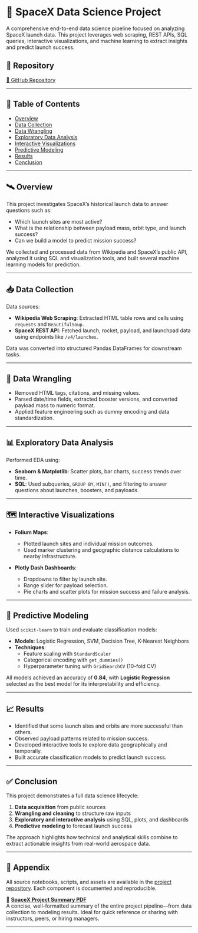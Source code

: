 # 🚀 SpaceX Data Science Project

A comprehensive end-to-end data science pipeline focused on analyzing SpaceX launch data. This project leverages web scraping, REST APIs, SQL queries, interactive visualizations, and machine learning to extract insights and predict launch success.

## 📁 Repository

[🔗 GitHub Repository](https://github.com/Rayan-Alam-UOIT/Space-X-Data-Science-Project.git)

---

## 📌 Table of Contents

- [Overview](#overview)
- [Data Collection](#data-collection)
- [Data Wrangling](#data-wrangling)
- [Exploratory Data Analysis](#exploratory-data-analysis)
- [Interactive Visualizations](#interactive-visualizations)
- [Predictive Modeling](#predictive-modeling)
- [Results](#results)
- [Conclusion](#conclusion)

---

## 🛰️ Overview

This project investigates SpaceX’s historical launch data to answer questions such as:

- Which launch sites are most active?
- What is the relationship between payload mass, orbit type, and launch success?
- Can we build a model to predict mission success?

We collected and processed data from Wikipedia and SpaceX’s public API, analyzed it using SQL and visualization tools, and built several machine learning models for prediction.

---

## 📥 Data Collection

Data sources:

- **Wikipedia Web Scraping**: Extracted HTML table rows and cells using `requests` and `BeautifulSoup`.
- **SpaceX REST API**: Fetched launch, rocket, payload, and launchpad data using endpoints like `/v4/launches`.

Data was converted into structured Pandas DataFrames for downstream tasks.

---

## 🧹 Data Wrangling

- Removed HTML tags, citations, and missing values.
- Parsed date/time fields, extracted booster versions, and converted payload mass to numeric format.
- Applied feature engineering such as dummy encoding and data standardization.

---

## 📊 Exploratory Data Analysis

Performed EDA using:

- **Seaborn & Matplotlib**: Scatter plots, bar charts, success trends over time.
- **SQL**: Used subqueries, `GROUP BY`, `MIN()`, and filtering to answer questions about launches, boosters, and payloads.

---

## 🗺️ Interactive Visualizations

- **Folium Maps**:
  - Plotted launch sites and individual mission outcomes.
  - Used marker clustering and geographic distance calculations to nearby infrastructure.
  
- **Plotly Dash Dashboards**:
  - Dropdowns to filter by launch site.
  - Range slider for payload selection.
  - Pie charts and scatter plots for mission success and failure analysis.

---

## 🤖 Predictive Modeling

Used `scikit-learn` to train and evaluate classification models:

- **Models**: Logistic Regression, SVM, Decision Tree, K-Nearest Neighbors
- **Techniques**:
  - Feature scaling with `StandardScaler`
  - Categorical encoding with `get_dummies()`
  - Hyperparameter tuning with `GridSearchCV` (10-fold CV)
  
All models achieved an accuracy of **0.84**, with **Logistic Regression** selected as the best model for its interpretability and efficiency.

---

## 📈 Results

- Identified that some launch sites and orbits are more successful than others.
- Observed payload patterns related to mission success.
- Developed interactive tools to explore data geographically and temporally.
- Built accurate classification models to predict launch success.

---

## ✅ Conclusion

This project demonstrates a full data science lifecycle:

1. **Data acquisition** from public sources
2. **Wrangling and cleaning** to structure raw inputs
3. **Exploratory and interactive analysis** using SQL, plots, and dashboards
4. **Predictive modeling** to forecast launch success

The approach highlights how technical and analytical skills combine to extract actionable insights from real-world aerospace data.

---

## 📎 Appendix

All source notebooks, scripts, and assets are available in the [project repository](https://github.com/Rayan-Alam-UOIT/Space-X-Data-Science-Project.git). Each component is documented and reproducible.

📄 [**SpaceX Project Summary PDF**](https://github.com/Rayan-Alam-UOIT/Space-X-Data-Science-Project/spacex-project-summary.pdf)  
A concise, well-formatted summary of the entire project pipeline—from data collection to modeling results. Ideal for quick reference or sharing with instructors, peers, or hiring managers.


---

